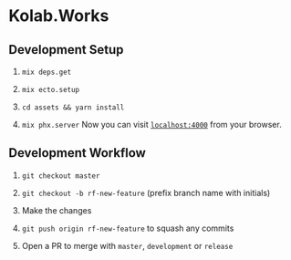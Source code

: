 # Kolab.Works

## Development Setup

1. `mix deps.get`

2. `mix ecto.setup`

3. `cd assets && yarn install`

4. `mix phx.server` Now you can visit [`localhost:4000`](http://localhost:4000) from your browser.

## Development Workflow

1. `git checkout master`

2. `git checkout -b rf-new-feature` (prefix branch name with initials)

3. Make the changes

4. `git push origin rf-new-feature` to squash any commits

5. Open a PR to merge with `master`, `development` or `release`
